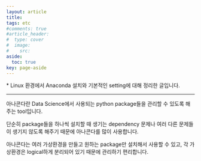 ```yaml
---
layout: article
title:
tags: etc
#comments: true
#article_header:
#  type: cover
#  image:
#    src:
aside:
  toc: true
key: page-aside
---
```


  \* Linux 환경에서 Anaconda 설치와 기본적인 setting에 대해 정리한 글입니다.  

  --------------------------------------------------------------------------------------


아나콘다란 Data Science에서 사용되는 python package들을 관리할 수 있도록 해주는 tool입니다.  

단순히 package들을 하나씩 설치할 때 생기는 dependency 문제나 여러 다른 문제들이 생기지 않도록 해주기 때문에 아나콘다를 많이 사용합니다.

아나콘다는 여러 가상환경을 만들고 원하는 package만 설치해서 사용할 수 있고,
각 가상환경은 logical하게 분리되어 있기 때문에 관리하기 편리합니다.
